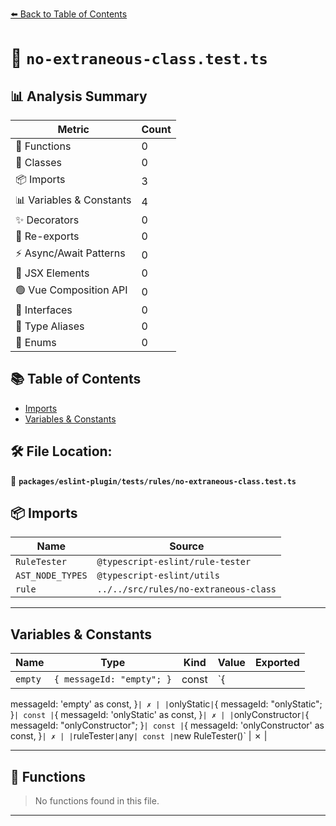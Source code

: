[⬅️ Back to Table of Contents](../../../../index.md)

# 📄 `no-extraneous-class.test.ts`

## 📊 Analysis Summary

| Metric | Count |
|--------|-------|
| 🔧 Functions | 0 |
| 🧱 Classes | 0 |
| 📦 Imports | 3 |
| 📊 Variables & Constants | 4 |
| ✨ Decorators | 0 |
| 🔄 Re-exports | 0 |
| ⚡ Async/Await Patterns | 0 |
| 💠 JSX Elements | 0 |
| 🟢 Vue Composition API | 0 |
| 📐 Interfaces | 0 |
| 📑 Type Aliases | 0 |
| 🎯 Enums | 0 |

## 📚 Table of Contents

- [Imports](#imports)
- [Variables & Constants](#variables-constants)

## 🛠️ File Location:
📂 **`packages/eslint-plugin/tests/rules/no-extraneous-class.test.ts`**

## 📦 Imports

| Name | Source |
|------|--------|
| `RuleTester` | `@typescript-eslint/rule-tester` |
| `AST_NODE_TYPES` | `@typescript-eslint/utils` |
| `rule` | `../../src/rules/no-extraneous-class` |


---

## Variables & Constants

| Name | Type | Kind | Value | Exported |
|------|------|------|-------|----------|
| `empty` | `{ messageId: "empty"; }` | const | `{
  messageId: 'empty' as const,
}` | ✗ |
| `onlyStatic` | `{ messageId: "onlyStatic"; }` | const | `{
  messageId: 'onlyStatic' as const,
}` | ✗ |
| `onlyConstructor` | `{ messageId: "onlyConstructor"; }` | const | `{
  messageId: 'onlyConstructor' as const,
}` | ✗ |
| `ruleTester` | `any` | const | `new RuleTester()` | ✗ |


---

## 🔧 Functions

> No functions found in this file.


---